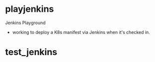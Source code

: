 # playjenkins
Jenkins Playground

- working to deploy a K8s manifest via Jenkins when it's checked in. 
# test_jenkins
